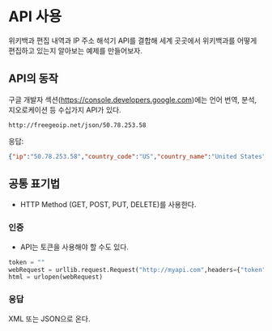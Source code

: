 # API 사용

위키백과 편집 내역과 IP 주소 해석기 API를 결합해 세계 곳곳에서 위키백과를 어떻게 편집하고 있는지 알아보는 예제를 만들어보자.

## API의 동작

구글 개발자 섹션(https://console.developers.google.com)에는 언어 번역, 분석, 지오로케이션 등 수십가지 API가 있다.

`http://freegeoip.net/json/50.78.253.58`

응답:

```json
{"ip":"50.78.253.58","country_code":"US","country_name":"United States","region_code":"MA","region_name":"Massachusetts","city":"Boston","zip_code":"02116","time_zone":"America/New_York","latitude":42.3496,"longitude":-71.0746,"metro_code":506}
```

## 공통 표기법

* HTTP Method (GET, POST, PUT, DELETE)를 사용한다.

### 인증

* API는 토큰을 사용해야 할 수도 있다.

```py
token = ""
webRequest = urllib.request.Request("http://myapi.com",headers={"token":token})
html = urlopen(webRequest)
```

### 응답

XML 또는 JSON으로 온다.